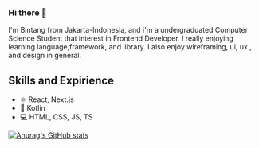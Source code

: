 ### Hi there 👋

I'm Bintang from Jakarta-Indonesia, and i'm a undergraduated Computer Science Student that interest in Frontend Developer. I really enjoying learning language,framework, and library. I also enjoy wireframing, ui, ux , and design in general.

## Skills and Expirience
* ⚛ React, Next.js
* 📱 Kotlin
* 💻 HTML, CSS, JS, TS

[![Anurag's GitHub stats](https://github-readme-stats.vercel.app/api?username=bintangpr&theme=tokyonight&show_icons=true)](https://github.com/anuraghazra/github-readme-stats)

<!--
**bintangpr/bintangpr** is a ✨ _special_ ✨ repository because its `README.md` (this file) appears on your GitHub profile.

Here are some ideas to get you started:

- 🔭 I’m currently working on ...
- 🌱 I’m currently learning ...
- 👯 I’m looking to collaborate on ...
- 🤔 I’m looking for help with ...
- 💬 Ask me about ...
- 📫 How to reach me: ...
- 😄 Pronouns: ...
- ⚡ Fun fact: ...
-->
